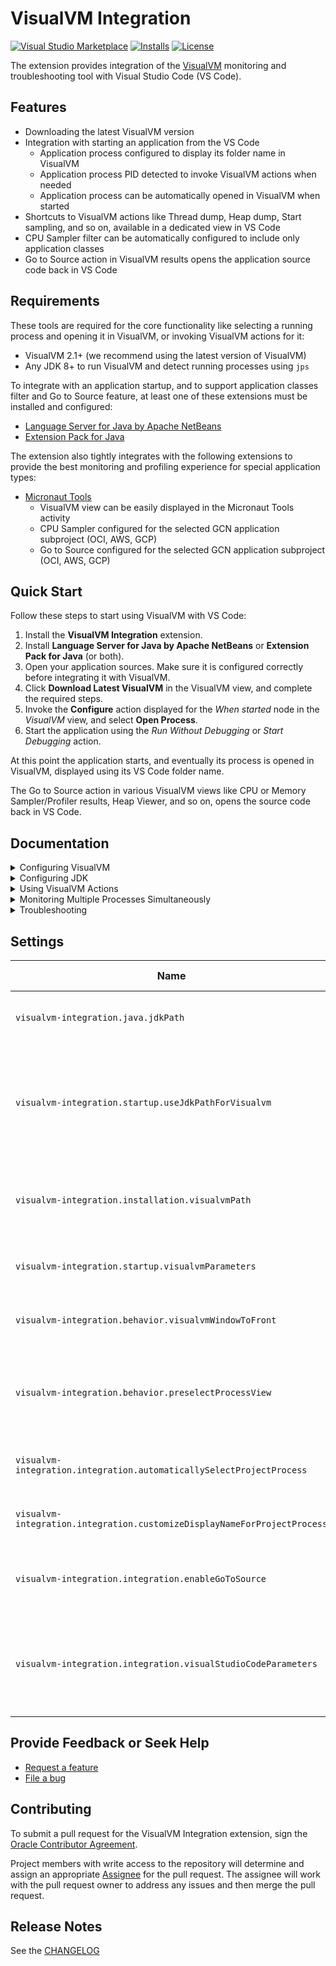 # VisualVM Integration
[![Visual Studio Marketplace](https://img.shields.io/visual-studio-marketplace/v/oracle-labs-graalvm.visualvm-integration?style=for-the-badge&label=VS%20Marketplace&logo=visual-studio-code)](https://marketplace.visualstudio.com/items?itemName=oracle-labs-graalvm.visualvm-integration)
[![Installs](https://img.shields.io/visual-studio-marketplace/i/oracle-labs-graalvm.visualvm-integration?style=for-the-badge)](https://marketplace.visualstudio.com/items?itemName=oracle-labs-graalvm.visualvm-integration)
[![License](https://img.shields.io/github/license/oracle/gcn-vscode-extensions?style=for-the-badge&logo=upl)](https://github.com/oracle/gcn-vscode-extensions/blob/main/LICENSE.txt)

The extension provides integration of the [VisualVM](https://visualvm.github.io) monitoring and troubleshooting tool with Visual Studio Code (VS Code).

## Features
* Downloading the latest VisualVM version
* Integration with starting an application from the VS Code
  - Application process configured to display its folder name in VisualVM
  - Application process PID detected to invoke VisualVM actions when needed
  - Application process can be automatically opened in VisualVM when started
* Shortcuts to VisualVM actions like Thread dump, Heap dump, Start sampling, and so on, available in a dedicated view in VS Code
* CPU Sampler filter can be automatically configured to include only application classes
* Go to Source action in VisualVM results opens the application source code back in VS Code

## Requirements
These tools are required for the core functionality like selecting a running process and opening it in VisualVM, or invoking VisualVM actions for it:

* VisualVM 2.1+ (we recommend using the latest version of VisualVM)
* Any JDK 8+ to run VisualVM and detect running processes using `jps`

To integrate with an application startup, and to support application classes filter and Go to Source feature, at least one of these extensions must be installed and configured:

* [Language Server for Java by Apache NetBeans](https://marketplace.visualstudio.com/items?itemName=ASF.apache-netbeans-java)
* [Extension Pack for Java](https://marketplace.visualstudio.com/items?itemName=vscjava.vscode-java-pack)

The extension also tightly integrates with the following extensions to provide the best monitoring and profiling experience for special application types:

* [Micronaut Tools](https://marketplace.visualstudio.com/items?itemName=oracle-labs-graalvm.micronaut-tools)
  - VisualVM view can be easily displayed in the Micronaut Tools activity
  - CPU Sampler configured for the selected GCN application subproject (OCI, AWS, GCP)
  - Go to Source configured for the selected GCN application subproject (OCI, AWS, GCP)

## Quick Start
Follow these steps to start using VisualVM with VS Code:

1. Install the **VisualVM Integration** extension.
2. Install **Language Server for Java by Apache NetBeans** or **Extension Pack for Java** (or both).
3. Open your application sources. Make sure it is configured correctly before integrating it with VisualVM.
4. Click **Download Latest VisualVM** in the VisualVM view, and complete the required steps.
5. Invoke the **Configure** action displayed for the *When started* node in the *VisualVM* view, and select **Open Process**.
6. Start the application using the *Run Without Debugging* or *Start Debugging* action.

At this point the application starts, and eventually its process is opened in VisualVM, displayed using its VS Code folder name.

The Go to Source action in various VisualVM views like CPU or Memory Sampler/Profiler results, Heap Viewer, and so on, opens the source code back in VS Code.

## Documentation

<details>
<summary>Configuring VisualVM</summary>

To download the latest VisualVM release from [https://visualvm.github.io](https://visualvm.github.io), use the **Download Latest VisualVM** action. Depending on the host OS, this will either download a ZIP archive or a macOS disk image (.dmg) file. The ZIP archive will be automatically extracted and registered for the extension. The macOS disk image needs to be installed and registered manually (see the next paragraph).

If an existing local VisualVM installation is already available on the system, or after manually installing a macOS disk image, use the **Select Local VisualVM Installation** action and point to the VisualVM installation directory. The extension supports VisualVM 2.1+, or the corresponding GraalVM component (select the GraalVM installation directory). We recommend using the latest version of VisualVM.

To manually register an existing local VisualVM installation, or to configure specific VisualVM installation for the workspace, use the `visualvm-integration.installation.visualvmPath` property to point to the VisualVM installation directory.

Custom VisualVM startup parameters (such as `--userdir`) including VM arguments (such as `-Xmx...`) can be defined using the `visualvm-integration.startup.visualvmParameters` property.

By default, VisualVM runs using a defined/automatically found local JDK (see the Configuring JDK section). To define a custom JDK for running VisualVM, set the `visualvm-integration.startup.useJdkPathForVisualvm` property to `false`, and use the `--jdkhome` VisualVM startup parameter.
</details>

<details>
<summary>Configuring JDK</summary>

The extension uses a JDK for these purposes:

* Running VisualVM (if not disabled, see the Configuring VisualVM section)
* Detecting locally running processes using the `jps` utility, either when starting an application or for a manual process selection
* For configuring the JDK source roots used by the Go to Source feature

Since VisualVM can run and detect processes using any JDK, the JDK should resolve to the instance which actually runs the application, to make sure the Go to Source action works as expected. The extension searches for values of the following properties and environment variables to detect a necessary JDK, in the following order:

* Properties: `netbeans.jdkhome`, `java.jdt.ls.java.home`, `java.home`, `graalvm.home`
* Environment variables: `JDK_HOME`, `JAVA_HOME`

To override the JDK to be used, or to configure a specific JDK for the workspace, use the `visualvm-integration.java.jdkPath` property to point to a local JDK installation directory.
</details>

<details>
<summary>Using VisualVM Actions</summary>

#### Start VisualVM
*Start VisualVM* (action in the VisualVM view toolbar) starts the VisualVM, or brings its window to front if already running.

#### Process Node
*Select Process* shows a list of all running processes available for monitoring, except of those already being monitored.

*Show in VisualVM* opens the currently selected process in VisualVM, and preselects the defined view. Use the `visualvm-integration.behavior.preselectProcessView` property to define the view to be preselected (use `Current` for no change).

*Stop Monitoring* clears the currently selected process, but does not stop the process or its monitoring in the VisualVM tool.

#### When Started Node
*Configure* defines the action to be taken when a new application process is started by VS Code. When configured, the process can be automatically opened in VisualVM, and a preconfigured sampling or flight recording session can be started.

Note: The *When started* node is only displayed if the automatic application process selection is enabled (`visualvm-integration.integration.automaticallySelectProjectProcess` property is set to `true`), and no process has been selected yet, or it has not been selected manually using the *Select Process* action.

#### Thread Dump Node
*Take Thread Dump* takes a thread dump from a monitored process, and selects its view in VisualVM.

#### Heap Dump Node
*Take Heap Dump* takes a heap dump from a monitored process, and selects its view in VisualVM.

#### CPU Sampler Node
*Start CPU Sampling* starts a new CPU sampling session for a monitored process, and selects its view in VisualVM. The sampling session settings are defined by the *Filter* and *Sampling rate* subnodes.

*Take Snapshot of Sampler Results* takes a snapshot of the collected data, and selects its view in VisualVM.

*Stop Sampling* terminates the current sampling session, and selects its view in VisualVM.

#### Memory Sampler Node
*Start Memory Sampling* starts a new memory sampling session for the monitored process, and selects its view in VisualVM. The sampling session settings are defined by the *Sampling rate* subnode.

*Take Snapshot of Sampler Results* takes a snapshot of the collected data, and selects its view in VisualVM.

*Stop Sampling* terminates the current sampling session, and selects its view in VisualVM.

#### JFR Node
*Start Flight Recording* starts a new flight recording for a monitored process. The flight recorder preset to be used for the recording is defined by the *Settings* subnode.

*Dump Flight Recording Data* dumps the data for the current flight recording, and selects its view in VisualVM.

*Stop Flight Recording* terminates the current flight recording.
</details>

<details>
<summary>Monitoring Multiple Processes Simultaneously</summary>

While monitoring multiple processes at the same time is not a typical scenario, it is supported by the VisualVM Integration extension.

To start monitoring another process using VisualVM, start another application process using the *Run Without Debugging* or *Start Debugging* action, or use the *VisualVM: Select Process* command from the Command Palette.

Note: The *When started* node is not available for a subsequent monitored process, and its respective *Process* node is removed immediately after monitoring of the process has been stopped.
</details>

<details>
<summary>Troubleshooting</summary>

The VisualVM Integration extension customizes the way VS Code runs an application by adding extra VM arguments to the launch configuration. If the application process fails to start, it may be needed to disable these customizations by setting the following properties to `false`:

* `visualvm-integration.integration.automaticallySelectProjectProcess`
* `visualvm-integration.integration.customizeDisplayNameForProjectProcess`

The extension also controls the VisualVM startup parameters. If the VisualVM fails to start, disable or tweak the following properties:

* `visualvm-integration.startup.visualvmParameters`
* `visualvm-integration.startup.useJdkPathForVisualvm`
* `visualvm-integration.integration.enableGoToSource`

In case VisualVM fails to open source code using the Go to Source action in VS Code, or it opens another VS Code window to display the source code, configure the following property:

* `visualvm-integration.integration.visualStudioCodeParameters`

For detailed analysis of any issues when using the extension, see the *VisualVM Integration* log in the VS Code *Output* view. Additionally, see the logs of any other extensions involved, or the *Extension Host* log.

For VisualVM specific troubleshooting, refer to the [VisualVM Troubleshooting Guide](https://visualvm.github.io/troubleshooting.html).
</details>

## Settings

| Name | Description | Default Value |
|---|---|---|
| `visualvm-integration.java.jdkPath` | Path to a local JDK installation directory (leave empty to find automatically) |  |
| `visualvm-integration.startup.useJdkPathForVisualvm` | Use a defined/automatically found local JDK installation to run VisualVM (not applicable if the selected VisualVM installation is a GraalVM component) | `true` |
| `visualvm-integration.installation.visualvmPath` | Path to a local VisualVM 2.1+ installation directory (we recommend using the latest version of VisualVM) |  |
| `visualvm-integration.startup.visualvmParameters` | Optional parameters for starting VisualVM (`--userdir`, `-J-Xmx`, and so on) |  |
| `visualvm-integration.behavior.visualvmWindowToFront` | Bring a VisualVM window to front when invoked with an action in VisualVM | `true` |
| `visualvm-integration.behavior.preselectProcessView` | Preselected view for a process shown in VisualVM (either the Show in VisualVM action, or the Open Process action when started) | Monitor |
| `visualvm-integration.integration.automaticallySelectProjectProcess` | Automatically select a started application process for monitoring | `true` |
| `visualvm-integration.integration.customizeDisplayNameForProjectProcess` | Configure a started application process to display its folder name in VisualVM | `true` |
| `visualvm-integration.integration.enableGoToSource` | Enable opening source code from VisualVM results in VS Code using the Go to Source action | `true` |
| `visualvm-integration.integration.visualStudioCodeParameters` | Optional parameters for invoking VS Code launcher to open source code from VisualVM (`--user-data-dir`, `--extensions-dir`, and so on) |  |

## Provide Feedback or Seek Help

* [Request a feature](https://github.com/oracle/gcn-vscode-extensions/issues/new?labels=enhancement)
* [File a bug](https://github.com/oracle/gcn-vscode-extensions/issues/new?labels=bug)

## Contributing

To submit a pull request for the VisualVM Integration extension, sign the [Oracle Contributor Agreement](http://www.oracle.com/technetwork/community/oca-486395.html).

Project members with write access to the repository will determine and assign an appropriate [Assignee](https://help.github.com/articles/assigning-issues-and-pull-requests-to-other-github-users/) for the pull request. The assignee will work with the pull request owner to address any issues and then merge the pull request.

## Release Notes

See the [CHANGELOG](CHANGELOG.md)
